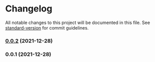 # Changelog

All notable changes to this project will be documented in this file. See [standard-version](https://github.com/conventional-changelog/standard-version) for commit guidelines.

### [0.0.2](https://git.csx.com/scm/ENTREF/litmus-util/compare/v0.0.1...v0.0.2) (2021-12-28)

### 0.0.1 (2021-12-28)
